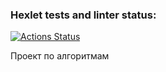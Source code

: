 ### Hexlet tests and linter status:
[![Actions Status](https://github.com/Malcom1986/algorithms-project-69/workflows/hexlet-check/badge.svg)](https://github.com/Malcom1986/algorithms-project-69/actions)

Проект  по алгоритмам
